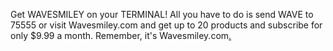 Get WAVESMILEY on your TERMINAL! All you have to do is send WAVE to 75555 or visit Wavesmiley.com and get up to 20 products and subscribe for only $9.99 a month. Remember, it's Wavesmiley.com[.](https://youtube.com/watch?v=ge3pRglj8D8)
